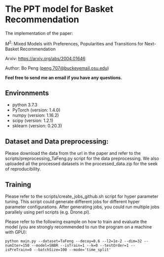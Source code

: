 # The PPT model for Basket Recommendation
The implementation of the paper:

$M^2$: Mixed Models with Preferences, Popularities and Transitions for Next-Basket Recommendation

Arxiv: https://arxiv.org/abs/2004.01646

Author: Bo Peng (peng.707@buckeyemail.osu.edu)

**Feel free to send me an email if you have any questions.**

## Environments

- python 3.7.3
- PyTorch (version: 1.4.0)
- numpy (version: 1.16.2)
- scipy (version: 1.2.1)
- sklearn (version: 0.20.3)


## Dataset and Data preprocessing:

Please download the data from the url in the paper and refer to the scripts/preprocessing\_TaFeng.py script for the data preprocessing.
We also uploaded all the processed datasets in the processed\_data.zip for the seek of reproducibility. 

## Training
Please refer to the scripts/create\_jobs\_github.sh script for hyper parameter tuning. This script could generate different jobs 
for different hyper parameter configurations. After generating jobs, you could run multiple jobs parallely using perl scripts (e.g. Drone.pl).

Please refer to the following example on how to train and evaluate the model (you are strongly recommended to run the program on a machine with GPU):

```
python main.py --dataset=TaFeng --decay=0.6 --l2=1e-2 --dim=32 --numIter=150 --model=SNBR --isTrain=1 --k=0 --testOrder=1 --isPreTrain=0 --batchSize=100 --mode='time_split'
```
